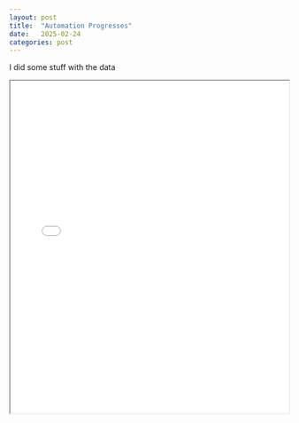 ```yaml
---
layout: post
title:  "Automation Progresses"
date:   2025-02-24
categories: post
---
```



I did some stuff with the data


<iframe 
    src="{{ '/assets/fig/eloundou_aei_scatter_plot.html' | relative_url }}" 
    width="100%" 
    height="600">
</iframe>


